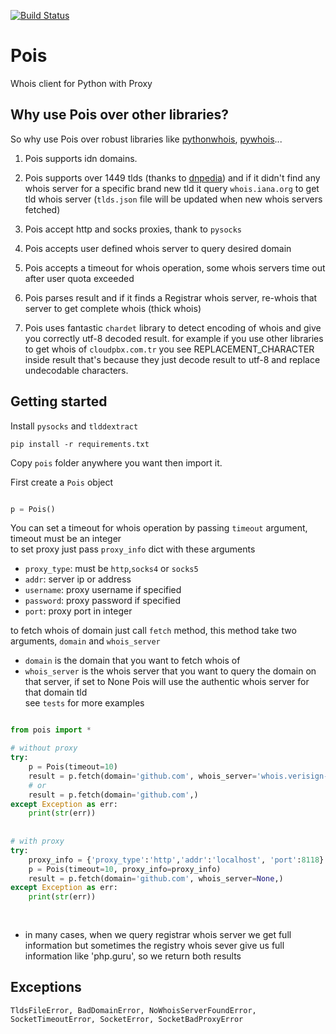 [![Build Status](https://travis-ci.com/hosseinmousavi/Pois.svg?branch=master)](https://travis-ci.com/hosseinmousavi/Pois)

# Pois
Whois client for Python with Proxy



## Why use Pois over other libraries?


So why use Pois over robust libraries like [pythonwhois](https://github.com/joepie91/python-whois), [pywhois](https://bitbucket.org/richardpenman/pywhois)...

1. Pois supports idn domains.

2. Pois supports over 1449 tlds (thanks to [dnpedia](https://dnpedia.com/tlds/)) and if it didn't find any whois server for a specific brand new tld
 it query `whois.iana.org` to get tld whois server (`tlds.json` file will be updated when new whois servers fetched)

3. Pois accept http and socks proxies, thank to `pysocks`

4. Pois accepts user defined whois server to query desired domain

5. Pois accepts a timeout for whois operation, some whois servers time out after user quota exceeded

6. Pois parses result and if it finds a Registrar whois server, re-whois that server to get complete whois (thick whois)

7. Pois uses fantastic `chardet` library to detect encoding of whois and give you correctly utf-8 decoded result. for example if you use other libraries
to get whois of `cloudpbx.com.tr` you see REPLACEMENT_CHARACTER inside result that's because they just decode result to utf-8 and replace
undecodable characters.


## Getting started

Install `pysocks` and `tlddextract` <br>

```
pip install -r requirements.txt
```

Copy `pois` folder anywhere you want then import it.

First create a `Pois` object


```python

p = Pois()

```

You can set a timeout for whois operation by passing `timeout` argument, timeout must be an integer <br>
to set proxy just pass `proxy_info` dict with these arguments<br>

- `proxy_type`: must be `http`,`socks4` or `socks5`<br>
- `addr`: server ip or address<br>
- `username`: proxy username if specified<br>
- `password`: proxy password if specified<br>
- `port`: proxy port in integer<br>

to fetch whois of  domain just call `fetch` method, this method take two arguments, `domain` and `whois_server`
- `domain` is the domain that you want to fetch whois of<br>
- `whois_server` is the whois server that you want to query the domain on that server, if set to None Pois will use
the authentic whois server for that domain tld<br>
see `tests` for more examples


```python

from pois import *

# without proxy
try:
    p = Pois(timeout=10)
    result = p.fetch(domain='github.com', whois_server='whois.verisign-grs.com')
    # or
    result = p.fetch(domain='github.com',)
except Exception as err:
    print(str(err))
    
    
# with proxy
try:
    proxy_info = {'proxy_type':'http','addr':'localhost', 'port':8118}
    p = Pois(timeout=10, proxy_info=proxy_info)
    result = p.fetch(domain='github.com', whois_server=None,)
except Exception as err:
    print(str(err))
    
    
```

- in many cases, when we query registrar whois server we get full information but sometimes the registry whois sever give us full information like 'php.guru', so we return both results



## Exceptions


```
TldsFileError, BadDomainError, NoWhoisServerFoundError, SocketTimeoutError, SocketError, SocketBadProxyError

```





